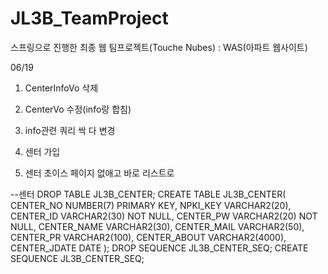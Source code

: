 # JL3B_TeamProject
스프링으로 진행한 최종 웹 팀프로젝트(Touche Nubes) : WAS(아파트 웹사이트)




06/19



1. CenterInfoVo 삭제

2. CenterVo 수정(info랑 합침)

3. info관련 쿼리 싹 다 변경

4. 센터 가입

5. 센터 초이스 페이지 없애고 바로 리스트로

--센터
DROP TABLE JL3B_CENTER;
CREATE TABLE JL3B_CENTER(
    CENTER_NO NUMBER(7) PRIMARY KEY,
    NPKI_KEY VARCHAR2(20),
    CENTER_ID VARCHAR2(30) NOT NULL,
    CENTER_PW VARCHAR2(20) NOT NULL,
    CENTER_NAME VARCHAR2(30),
    CENTER_MAIL VARCHAR2(50),
    CENTER_PR VARCHAR2(100),
    CENTER_ABOUT VARCHAR2(4000),
    CENTER_JDATE DATE
);
DROP SEQUENCE JL3B_CENTER_SEQ;
CREATE SEQUENCE JL3B_CENTER_SEQ;
